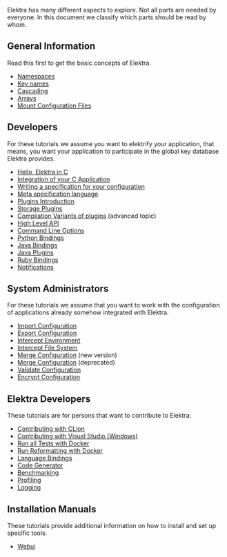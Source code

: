 Elektra has many different aspects to explore.
Not all parts are needed by everyone.
In this document we classify which parts should
be read by whom.

## General Information

Read this first to get the basic concepts of Elektra.

- [Namespaces](namespaces.md)
- [Key names](/doc/KEYNAMES.md)
- [Cascading](cascading.md)
- [Arrays](arrays.md)
- [Mount Configuration Files](mount.md)

## Developers

For these tutorials we assume you want to elektrify your
application, that means, you want your application
to participate in the global key database Elektra
provides.

- [Hello, Elektra in C](hello-elektra.md)
- [Integration of your C Application](application-integration.md)
- [Writing a specification for your configuration](specification.md)
- [Meta specification language](/doc/METADATA.ini)
- [Plugins Introduction](plugins.md)
- [Storage Plugins](storage-plugins.md)
- [Compilation Variants of plugins](compilation-variants.md) (advanced topic)
- [High Level API](highlevel.md)
- [Command Line Options](command-line-options.md)
- [Python Bindings](python-kdb.md)
- [Java Bindings](java-kdb.md)
- [Java Plugins](java-plugins.md)
- [Ruby Bindings](/src/bindings/swig/ruby/README.md)
- [Notifications](notifications.md)

## System Administrators

For these tutorials we assume that you want to
work with the configuration of applications
already somehow integrated with Elektra.

- [Import Configuration](import.md)
- [Export Configuration](export.md)
- [Intercept Environment](/src/bindings/intercept/env/README.md)
- [Intercept File System](/src/bindings/intercept/fs/README.md)
- [Merge Configuration](cmerge.md) (new version)
- [Merge Configuration](merge.md) (deprecated)
- [Validate Configuration](validation.md)
- [Encrypt Configuration](crypto.md)

## Elektra Developers

These tutorials are for persons that want to contribute to
Elektra:

- [Contributing with CLion](contributing-clion.md)
- [Contributing with Visual Studio (Windows)](contributing-windows.md)
- [Run all Tests with Docker](run_all_tests_with_docker.md)
- [Run Reformatting with Docker](run_reformatting_script_with_docker.md)
- [Language Bindings](language-bindings.md)
- [Code Generator](code-generator.md)
- [Benchmarking](benchmarking.md)
- [Profiling](profiling.md)
- [Logging](logger.md)

## Installation Manuals

These tutorials provide additional information on how to
install and set up specific tools.

- [Webui](install-webui.md)
